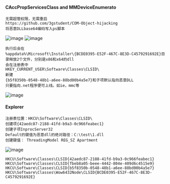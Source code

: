 #### CAccPropServicesClass and MMDeviceEnumerato
	无需超管权限，无需重启
	https://github.com/3gstudent/COM-Object-hijacking
	将恶意DLLbase64编码写入ps脚本
![image](/assets/Pentest_Note/master/img/463.png)
![image](/assets/Pentest_Note/master/img/464.png)

	执行后会在
	%appdata%\Microsoft\Installer\{BCDE0395-E52F-467C-8E3D-C4579291692E}目录释放2个文件，分别是x86和x64的dll
	会在注册表中
	HKEY_CURRENT_USER\Software\Classes\CLSID\
	新建
	{b5f8350b-0548-48b1-a6ee-88bd00b4a5e7}和子项默认指向恶意DLL
	只要指向.net程序便可上线。如ie，mmc等
![image](/assets/Pentest_Note/master/img/465.png)
#### Explorer
	注册表位置：HKCU\Software\Classes\CLSID\
	创建项{42aedc87-2188-41fd-b9a3-0c966feabec1}
	创建子项InprocServer32
	Default的键值为恶意dll的绝对路径：C:\test\1.dll
	创建键值： ThreadingModel REG_SZ Apartment
![image](/assets/Pentest_Note/master/img/466.png)

	HKCU\Software\Classes\CLSID{42aedc87-2188-41fd-b9a3-0c966feabec1}
	HKCU\Software\Classes\CLSID{fbeb8a05-beee-4442-804e-409d6c4515e9}
	HKCU\Software\Classes\CLSID{b5f8350b-0548-48b1-a6ee-88bd00b4a5e7}
	HKCU\Software\Classes\Wow6432Node\CLSID{BCDE0395-E52F-467C-8E3D-C4579291692E}